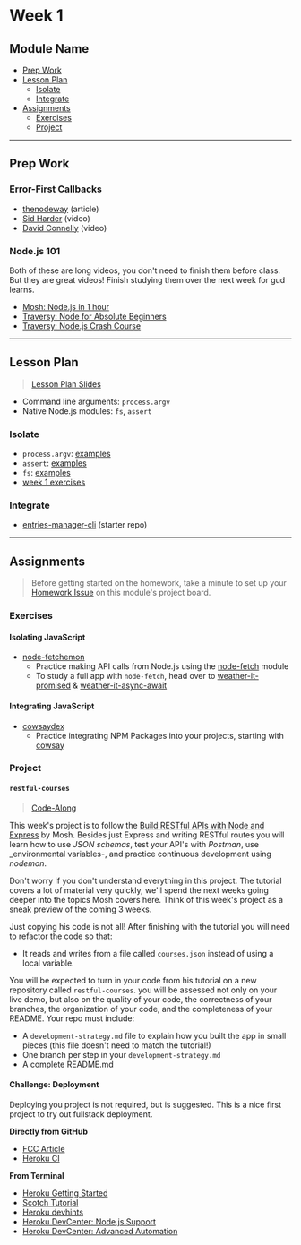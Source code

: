 # Week 1

## Module Name

* [Prep Work](#prep-work)
* [Lesson Plan](#lesson-plan)
  * [Isolate](#isolate)
  * [Integrate](#integrate)
* [Assignments](#assignments)
  * [Exercises](#exercises)
  * [Project](#project)

---

## Prep Work

### Error-First Callbacks

* [thenodeway](http://thenodeway.io/posts/understanding-error-first-callbacks/) (article)
* [Sid Harder](https://duckduckgo.com/?q=sid+harder+javascript+error+first&atb=v214-1&iax=videos&ia=videos&iai=https%3A%2F%2Fwww.youtube.com%2Fwatch%3Fv%3D0h8r2K7ZHZU) (video)
* [David Connelly](https://www.youtube.com/watch?v=Pov477mI57A) (video)

### Node.js 101

Both of these are long videos, you don't need to finish them before class. But they are great videos! Finish studying them over the next week for gud learns.

* [Mosh: Node.js in 1 hour](https://www.youtube.com/watch?v=uVwtVBpw7RQ&list=PLTjRvDozrdlydy3uUBWZlLUTNpJSGGCEm&index=1)
* [Traversy: Node for Absolute Beginners](https://www.youtube.com/watch?v=U8XF6AFGqlc)
* [Traversy: Node.js Crash Course](https://www.youtube.com/watch?v=fBNz5xF-Kx4)

---

## Lesson Plan

> [Lesson Plan Slides](https://hackyourfuture.be/web-apps/week-1)

* Command line arguments: `process.argv`
* Native Node.js modules: `fs`, `assert`

### Isolate

* `process.argv`: [examples](../isolate/process-argv)
* `assert`: [examples](../isolate/assert)
* `fs`: [examples](../isolate/fs-examples)
* [week 1 exercises](../isolate/week-1-exercises)

### Integrate

* [entries-manager-cli](https://github.com/hackyourfuturebelgium/entries-manager-cli) (starter repo)

---

## Assignments

> Before getting started on the homework, take a minute to set up your [Homework Issue](https://github.com/HackYourFutureBelgium/homework-submission#homework-issues) on this module's project board.

### Exercises

#### Isolating JavaScript

* [node-fetchemon](https://github.com/hackyourfuturebelgium/node-fetchemon)
  * Practice making API calls from Node.js using the [node-fetch](https://www.npmjs.com/package/node-fetch) module
  * To study a full app with `node-fetch`, head over to [weather-it-promised](../integrate/weather-it-promised) & [weather-it-async-await](../integrate/weather-it-async-await)

#### Integrating JavaScript

* [cowsaydex](https://github.com/hackyourfuturebelgium/cowsaydex)
  * Practice integrating NPM Packages into your projects, starting with [cowsay](https://github.com/piuccio/cowsay)

### Project

#### `restful-courses`

> [Code-Along](https://github.com/HackYourFutureBelgium/homework-submission/#projects)

This week's project is to follow the  [Build RESTful APIs with Node and Express](https://www.youtube.com/watch?v=pKd0Rpw7O48) by Mosh.  Besides just Express and writing RESTful routes you will learn how to use _JSON schemas_, test your API's with _Postman_, use _environmental variables-, and practice continuous development using _nodemon_.

Don't worry if you don't understand everything in this project.  The tutorial covers a lot of material very quickly, we'll spend the next weeks going deeper into the topics Mosh covers here.  Think of this week's project as a sneak preview of the coming 3 weeks.

Just copying his code is not all! After finishing with the tutorial you will need to refactor the code so that:

* It reads and writes from a file called `courses.json` instead of using a local variable.

You will be expected to turn in your code from his tutorial on a new repository called `restful-courses`. you will be assessed not only on your live demo, but also on the quality of your code, the correctness of your branches, the organization of your code, and the completeness of your README.  Your repo must include:

* A `development-strategy.md` file to explain how you built the app in small pieces (this file doesn't need to match the tutorial!)
* One branch per step in your `development-strategy.md`
* A complete README.md

#### Challenge: Deployment

Deploying you project is not required, but is suggested.  This is a nice first project to try out fullstack deployment.

__Directly from GitHub__

* [FCC Article](https://www.freecodecamp.org/news/how-to-deploy-a-nodejs-app-to-heroku-from-github-without-installing-heroku-on-your-machine-433bec770efe/)
* [Heroku CI](https://www.heroku.com/continuous-integration)

__From Terminal__

* [Heroku Getting Started](https://devcenter.heroku.com/articles/getting-started-with-nodejs)
* [Scotch Tutorial](https://scotch.io/tutorials/how-to-deploy-a-node-js-app-to-heroku)
* [Heroku devhints](https://devhints.io/heroku)
* [Heroku DevCenter: Node.js Support](https://devcenter.heroku.com/articles/nodejs-support)
* [Heroku DevCenter: Advanced Automation](https://devcenter.heroku.com/articles/multiple-environments#advanced-linking-local-branches-to-remote-apps)
